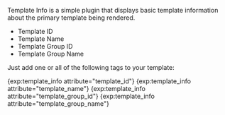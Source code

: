 Template Info is a simple plugin that displays basic template information about the primary template being rendered.

* Template ID
* Template Name
* Template Group ID
* Template Group Name

Just add one or all of the following tags to your template:

{exp:template_info attribute="template_id"}
{exp:template_info attribute="template_name"}
{exp:template_info attribute="template_group_id"}
{exp:template_info attribute="template_group_name"}
